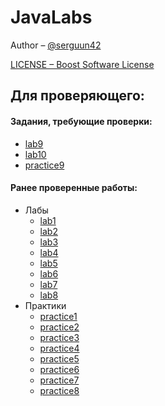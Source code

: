# JavaLabs

Author – [@serguun42](https://github.com/serguun42)

[LICENSE – Boost Software License](./LICENSE)

## Для проверяющего:

#### Задания, требующие проверки:
* [lab9](./src/ru/serguun42/java/lab9)
* [lab10](./src/ru/serguun42/java/lab10)
* [practice9](./src/ru/serguun42/java/practice9)

#### Ранее проверенные работы:
* Лабы
  * [lab1](./src/ru/serguun42/java/lab1)
  * [lab2](./src/ru/serguun42/java/lab2)
  * [lab3](./src/ru/serguun42/java/lab3)
  * [lab4](./src/ru/serguun42/java/lab4)
  * [lab5](./src/ru/serguun42/java/lab5)
  * [lab6](./src/ru/serguun42/java/lab6)
  * [lab7](./src/ru/serguun42/java/lab7)
  * [lab8](./src/ru/serguun42/java/lab8)
* Практики
  * [practice1](./src/ru/serguun42/java/practice1)
  * [practice2](./src/ru/serguun42/java/practice2)
  * [practice3](./src/ru/serguun42/java/practice3)
  * [practice4](./src/ru/serguun42/java/practice4)
  * [practice5](./src/ru/serguun42/java/practice5)
  * [practice6](./src/ru/serguun42/java/practice6)
  * [practice7](./src/ru/serguun42/java/practice7)
  * [practice8](./src/ru/serguun42/java/practice8)

